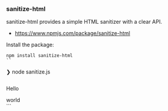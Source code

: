 ### sanitize-html

sanitize-html provides a simple HTML sanitizer with a clear API.

- https://www.npmjs.com/package/sanitize-html

Install the package:
```
npm install sanitize-html
``

```
❯ node sanitize.js
```

```
<p>Hello</p>
<div>world</div>
```
